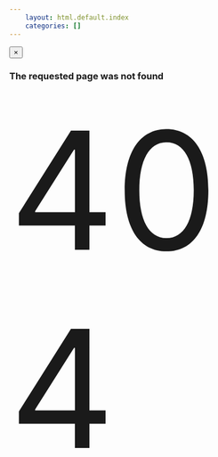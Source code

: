 ```yaml
---
    layout: html.default.index
    categories: []
---
```

<div id="modal-404" class="modal hide fade" tabindex="-1" role="dialog" aria-labelledby="myModalLabel" aria-hidden="true">
  <div class="modal-header">
    <button type="button" class="close" data-dismiss="modal" aria-hidden="true">&times;</button>
    <h3 id="myModalLabel"><i class="icon-warning-sign"></i> The requested page was not found</h3>
  </div>
  <div class="modal-body">
    <i class="icon-exclamation-sign" style="font-size:28em"></i>
    <div style="position:relative; height:0; font-size:21em; text-shadow: 0 0 5 #fff">404</div>
  </div>
</div>
<script>$('#modal-404').modal('show')</script>